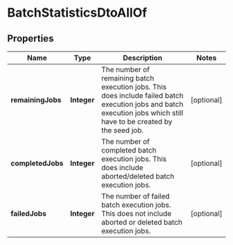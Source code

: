 

# BatchStatisticsDtoAllOf


## Properties

Name | Type | Description | Notes
------------ | ------------- | ------------- | -------------
**remainingJobs** | **Integer** | The number of remaining batch execution jobs. This does include failed batch execution jobs and batch execution jobs which still have to be created by the seed job. |  [optional]
**completedJobs** | **Integer** | The number of completed batch execution jobs. This does include aborted/deleted batch execution jobs. |  [optional]
**failedJobs** | **Integer** | The number of failed batch execution jobs. This does not include aborted or deleted batch execution jobs. |  [optional]



